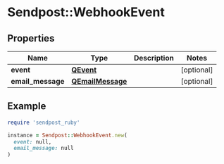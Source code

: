 # Sendpost::WebhookEvent

## Properties

| Name | Type | Description | Notes |
| ---- | ---- | ----------- | ----- |
| **event** | [**QEvent**](QEvent.md) |  | [optional] |
| **email_message** | [**QEmailMessage**](QEmailMessage.md) |  | [optional] |

## Example

```ruby
require 'sendpost_ruby'

instance = Sendpost::WebhookEvent.new(
  event: null,
  email_message: null
)
```


